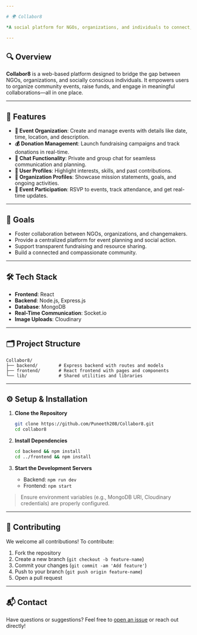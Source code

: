 ```yaml
---

# 🌍 Collabor8

*A social platform for NGOs, organizations, and individuals to connect, collaborate, and make a positive impact.*

---
```


## 🔍 Overview

**Collabor8** is a web-based platform designed to bridge the gap between NGOs, organizations, and socially conscious individuals. It empowers users to organize community events, raise funds, and engage in meaningful collaborations—all in one place.

---

## 🚀 Features

* **📅 Event Organization**: Create and manage events with details like date, time, location, and description.
* **💰 Donation Management**: Launch fundraising campaigns and track donations in real-time.
* **💬 Chat Functionality**: Private and group chat for seamless communication and planning.
* **👤 User Profiles**: Highlight interests, skills, and past contributions.
* **🏢 Organization Profiles**: Showcase mission statements, goals, and ongoing activities.
* **📲 Event Participation**: RSVP to events, track attendance, and get real-time updates.

---

## 🎯 Goals

* Foster collaboration between NGOs, organizations, and changemakers.
* Provide a centralized platform for event planning and social action.
* Support transparent fundraising and resource sharing.
* Build a connected and compassionate community.

---

## 🛠️ Tech Stack

* **Frontend**: React
* **Backend**: Node.js, Express.js
* **Database**: MongoDB
* **Real-Time Communication**: Socket.io
* **Image Uploads**: Cloudinary

---

## 🗂️ Project Structure

```
Collabor8/
├── backend/        # Express backend with routes and models
├── frontend/       # React frontend with pages and components
└── lib/            # Shared utilities and libraries
```

---

## ⚙️ Setup & Installation

1. **Clone the Repository**

   ```bash
   git clone https://github.com/Puneeth208/Collabor8.git
   cd collabor8
   ```

2. **Install Dependencies**

   ```bash
   cd backend && npm install
   cd ../frontend && npm install
   ```

3. **Start the Development Servers**

   * Backend: `npm run dev`
   * Frontend: `npm start`

> Ensure environment variables (e.g., MongoDB URI, Cloudinary credentials) are properly configured.

---

## 🤝 Contributing

We welcome all contributions! To contribute:

1. Fork the repository
2. Create a new branch (`git checkout -b feature-name`)
3. Commit your changes (`git commit -am 'Add feature'`)
4. Push to your branch (`git push origin feature-name`)
5. Open a pull request

---

## 📬 Contact

Have questions or suggestions? Feel free to [open an issue](https://github.com/Puneeth208/collabor8/issues) or reach out directly!

